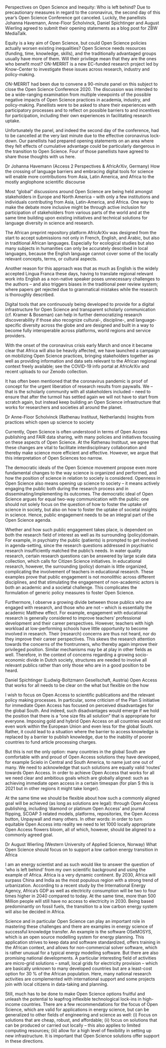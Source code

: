 Perspectives on Open Science and Inequity: Who is left behind?
Due to precautionary measures in regard to the coronavirus, the second day of this year’s Open Science Conference got canceled. Luckily, the panellists Johanna Havemann, Anne-Floor Scholvinck, Daniel Spichtinger and August Wierling agreed to submit their opening statements as a blog post for ZBW MediaTalk.

Equity is a key aim of Open Science, but could Open Science policies actually worsen existing inequalities? Open Science needs resources (funding, time, knowledge, skills), and the traditionally advantaged groups usually have more of them. Will their privilege mean that they are the ones who benefit most? ON-MERRIT is a new EC-funded research project led by Know-Center to investigate these issues across research, industry and policy-making.

ON-MERRIT had been due to convene a 90-minute panel on this subject to close the Open Science Conference 2020. The discussion was intended to be a wide-ranging examination from multiple viewpoints of the possible negative impacts of Open Science practices in academia, industry, and policy-making. Panellists were to be asked to share their experiences with participatory processes and to reflect on possible barriers to and incentives for participation, including their own experiences in facilitating research uptake.

Unfortunately the panel, and indeed the second day of the conference, had to be cancelled at the very last minute due to the effective coronavirus lock-down. Our panellists had prepared opening statements on an area where they felt effects of cumulative advantage could be particularly dangerous in the transition to Open Science. Four of those panellists have agreed to share those thoughts with us here.

Dr Johanna Havemann (Access 2 Perspectives & AfricArXiv, Germany)
How the crossing of language barriers and embracing digital tools for science will enable more contributions from Asia, Latin America, and Africa to the mostly anglophone scientific discourse

Most “global” discussions around Open Science are being held amongst stakeholders in Europe and North America – with only a few institutions and individuals contributing from Asia, Latin-America, and Africa. One way to make the debate more inclusive might be through active inclusion for participation of stakeholders from various parts of the world and at the same time building upon existing initiatives and technical solutions for language diversity in science and research.

The African preprint repository platform AfricArXiv was designed from the start to accept submissions not only in French, English, and Arabic, but also in traditional African languages. Especially for ecological studies but also many subjects in humanities can only be accurately described in local languages, because the English language cannot cover some of the locally relevant concepts, terms, or cultural aspects.

Another reason for this approach was that as much as English is the widely accepted Lingua Franca these days, having to translate regional relevant work into English as a non-native speaker poses unnecessary challenges to the authors – and also triggers biases in the traditional peer review system; where papers get rejected due to grammatical mistakes while the research is thoroughly described.

Digital tools that are continuously being developed to provide for a digital infrastructure for Open Science and transparent scholarly communication (cf. Kramer & Boseman) can help in further democratizing research discoverability if those also recognize cultural-, discipline-, and language-specific diversity across the globe and are designed and built in a way to become fully interoperable across platforms, world regions and service providers.

With the onset of the coronavirus crisis early March and once it became clear that Africa will also be heavily affected, we have launched a campaign on mobilizing Open Science practices, bringing stakeholders together as well as providing information and data sets relevant to the African regional context freely available; see the COVID-19 info portal at AfricArXiv and recent uploads to our Zenodo collection.

It has often been mentioned that the coronavirus pandemic is proof of concept for the urgent liberation of research results from paywalls. We – that is the scholarly community with all stakeholders included – need to ensure that after the turmoil has settled again we will not have to start from scratch again, but instead keep building an Open Science infrastructure that works for researchers and societies all around the planet.

Dr Anne-Floor Scholvinck (Rathenau Instituut, Netherlands)
Insights from practices which open up science to society

Currently, Open Science is often understood in terms of Open Access publishing and FAIR data sharing, with many policies and initiatives focusing on these aspects of Open Science. At the Rathenau Instituut, we agree that these changes are vital to facilitate interdisciplinary collaboration and thereby make science more efficient and effective. However, we argue that this interpretation of Open Sciences too narrow.

The democratic ideals of the Open Science movement propose even more fundamental changes to the way science is organized and performed, and how the position of science in relation to society is considered. Openness in Open Science also means opening up science to society – it means actively engaging the public both during the research process and in disseminating/implementing its outcomes. The democratic ideal of Open Science argues for equal two-way communication with the public: one should not solely focus on the question of how to foster the uptake of science in society, but also on how to foster the uptake of societal insights in science. Hence, public engagement needs to be an integral part of the Open Science agenda.

Whether and how such public engagement takes place, is dependent on both the research field of interest as well as its surrounding (policy)domain. For example, in psychiatry the public (patients) is prompted to get involved in agenda-setting, since the research questions addressed in psychiatric research insufficiently matched the public’s needs. In water quality research, certain research questions can be answered by large scale data collection, which calls for Citizen Science initiatives. In educational research, however, the surrounding (policy) domain is little organized, complicating the involvement of teachers in educational research. These examples prove that public engagement is not monolithic across different disciplines, and that stimulating the engagement of non-academic actors is both an academic and a societal challenge. This complicates the formulation of generic policy measures to foster Open Science.

Furthermore, I observe a growing divide between those publics who are engaged with research, and those who are not – which is essentially the academic Matthew effect. For example, engagement with educational research is generally considered to improve teachers’ professional development and their career perspectives. However, teachers with high workload at low-performing schools have little opportunity to become involved in research. Their (research) concerns are thus not heard, nor do they improve their career perspectives. This skews the research attention towards the concerns of the frontrunners, who thereby again improve their privileged position. Similar mechanisms may be at play in other fields as well. Therefore, in the context of concerns regarding a growing socio-economic divide in Dutch society, structures are needed to involve all relevant publics rather than only those who are in a good position to be heard.

Daniel Spichtinger (Ludwig-Boltzmann Gesellschaft, Austria)
Open Access that works for all needs to be clear on the what but flexible on the how

I wish to focus on Open Access to scientific publications and the relevant policy making processes. In particular, some criticism of the Plan S initiative for immediate Open Access has focused on perceived disadvantages for the global South. And indeed, such disadvantages would emerge if we hold the position that there is a “one size fits all solution” that is appropriate for everyone. Imposing gold and hybrid Open Access on all countries would not even work within the European Union and even less for the global South. Rather, it could lead to a situation where the barrier to access knowledge is replaced by a barrier to publish knowledge, due to the inability of poorer countries to fund article processing charges.

But this is not the only option: many countries in the global South are comfortable with and proud of Open Access solutions they have developed, for example Scielo in Central and South America, to name just one out of many. We need to acknowledge that such solutions are equally valid ‘routes’ towards Open Access. In order to achieve Open Access that works for all we need clear and ambitious goals which are globally aligned: such as achieving immediate open access in a certain timespan (for plan S this is 2021 but in other regions it might take longer).

At the same time we should be flexible about how such a commonly aligned goal will be achieved (as long as solutions are legal): through Open Access publishing, including ‘diamond or platinum Open Access’ and journal flipping, SCOAP 3 related models, platforms, repositories, the Open Access button, Unpaywall and many others. In other words: in order to turn equitable Open Access into reality we need to let 1000 locally appropriate Open Access flowers bloom, all of which, however, should be aligned to a commonly agreed goal.

Dr August Wierling (Western University of Applied Science, Norway)
What Open Science should focus on to support a low carbon energy transition in Africa

I am an energy scientist and as such would like to answer the question of ‘who is left behind’ from my own scientific background and using the example of Africa. Africa is a very dynamic continent. By 2030, Africa will surpass China and India as the most populous region with a strong trend of urbanization. According to a recent study by the International Energy Agency, Africa’s GDP as well as electricity consumption will be two to four times higher in 2040 compared to today. At the same time, more than 500 Million people will still have no access to electricity in 2030. Being based predominantly on fossil fuels, the transition to a low carbon energy system will also be decided in Africa.

Science and in particular Open Science can play an important role in mastering these challenges and there are examples in energy science of successful knowledge transfer. An example is the software OSeMOSYS, which is an open source modelling system for energy planning. This application strives to keep data and software standardized, offers training in the African context, and allows for non-commercial solver software, which is rather unusual for a typical energy modelling software. But there are also promising national developments. A particular interesting field of activities are micro-grid solutions – small, local grids for electricity provision – which are basically unknown to many developed countries but are a least-cost option for 30 % of the African population. Here, many national research activities are complemented with international support and some projects join with local citizens in data-taking and planning.

Still, much has to be done to make Open Science options fruitful and unleash the potential to leapfrog inflexible technological lock-ins in high-income countries. There are a few recommendations for the focus of Open Science, which are valid for applications in energy science, but can be generalized to other fields of engineering and science as well: (i) Focus on solutions that are cheap, robust, and affordable; (ii) focus on solutions that can be produced or carried out locally – this also applies to limited computing resources; (iii) allow for a high level of flexibility in setting up new infrastructure. It is important that Open Science solutions offer support in these directions.
